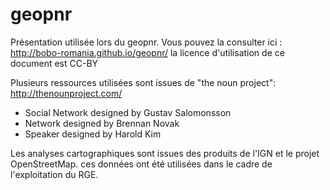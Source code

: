 geopnr
======

Présentation utilisée lors du geopnr.
Vous pouvez la consulter ici : http://bobo-romania.github.io/geopnr/
la licence d'utilisation de ce document est CC-BY

Plusieurs ressources utilisées sont issues de "the noun project": 
http://thenounproject.com/

* Social Network designed by Gustav Salomonsson
* Network designed by Brennan Novak
* Speaker designed by Harold Kim


Les analyses cartographiques sont issues des produits de l'IGN et le projet OpenStreetMap.
ces données ont été utilisées dans le cadre de l'exploitation du RGE. 




